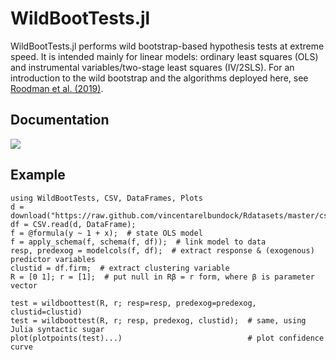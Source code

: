 # WildBootTests.jl
WildBootTests.jl performs wild bootstrap-based hypothesis tests at extreme speed. It is intended mainly for linear models: ordinary least squares (OLS) and instrumental variables/two-stage least squares (IV/2SLS). For an introduction to the wild bootstrap and the algorithms deployed here, see [Roodman et al. (2019)](https://www.econ.queensu.ca/sites/econ.queensu.ca/files/qed_wp_1406.pdf).

## Documentation
[![](https://img.shields.io/badge/docs-dev-blue.svg)](https://droodman.github.io/WildBootTests.jl/dev)

## Example

```
using WildBootTests, CSV, DataFrames, Plots
d = download("https://raw.github.com/vincentarelbundock/Rdatasets/master/csv/sandwich/PetersenCL.csv");
df = CSV.read(d, DataFrame);
f = @formula(y ~ 1 + x);  # state OLS model
f = apply_schema(f, schema(f, df));  # link model to data
resp, predexog = modelcols(f, df);  # extract response & (exogenous) predictor variables
clustid = df.firm;  # extract clustering variable
R = [0 1]; r = [1];  # put null in Rβ = r form, where β is parameter vector

test = wildboottest(R, r; resp=resp, predexog=predexog, clustid=clustid)
test = wildboottest(R, r; resp, predexog, clustid);  # same, using Julia syntactic sugar
plot(plotpoints(test)...)                            # plot confidence curve
```
